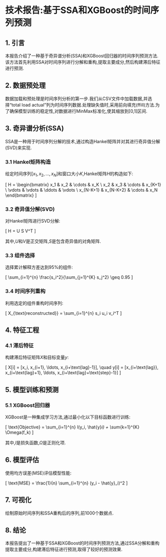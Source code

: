 # 技术报告:基于SSA和XGBoost的时间序列预测

## 1. 引言

本报告介绍了一种基于奇异谱分析(SSA)和XGBoost回归器的时间序列预测方法.该方法首先利用SSA对时间序列进行分解和重构,提取主要成分,然后构建滞后特征进行预测.

## 2. 数据预处理

数据加载和预处理是时间序列分析的第一步.我们从CSV文件中加载数据,并选择“total load actual”列为时间序列数据.处理缺失值时,采用前向填充(ffill)方法.为了确保模型训练的稳定性,对数据进行MinMax标准化,使其缩放到[0,1]区间.

## 3. 奇异谱分析(SSA)

SSA是一种用于时间序列分解的技术,通过构造Hankel矩阵并对其进行奇异值分解(SVD)来实现.

### 3.1 Hankel矩阵构造

给定时间序列$[x_1, x_2, \ldots, x_N]$和窗口大小$K$,Hankel矩阵$H$的构造如下:

\[
H = 
\begin{bmatrix}
x_1 & x_2 & \cdots & x_K \\
x_2 & x_3 & \cdots & x_{K+1} \\
\vdots & \vdots & \ddots & \vdots \\
x_{N-K+1} & x_{N-K+2} & \cdots & x_N
\end{bmatrix}
\]

### 3.2 奇异值分解(SVD)

对Hankel矩阵进行SVD分解:

\[
H = U S V^T
\]

其中,$U$和$V$是正交矩阵,$S$是包含奇异值的对角矩阵.

### 3.3 组件选择

选择累计解释方差达到95%的组件:

\[
\sum_{i=1}^{n} \frac{s_i^2}{\sum_{j=1}^{K} s_j^2} \geq 0.95
\]

### 3.4 时间序列重构

利用选定的组件重构时间序列:

\[
X_{\text{reconstructed}} = \sum_{i=1}^{n} s_i u_i v_i^T
\]

## 4. 特征工程

### 4.1 滞后特征

构建滞后特征矩阵$X$和目标变量$y$:

\[
X[i] = [x_i, x_{i+1}, \ldots, x_{i+\text{lag}-1}], \quad y[i] = [x_{i+\text{lag}}, x_{i+\text{lag}+1}, \ldots, x_{i+\text{lag}+\text{step}-1}]
\]

## 5. 模型训练和预测

### 5.1 XGBoost回归器

XGBoost是一种集成学习方法,通过最小化以下目标函数进行训练:

\[
\text{Objective} = \sum_{i=1}^{n} l(y_i, \hat{y}_i) + \sum_{k=1}^{K} \Omega(f_k)
\]

其中,$l$是损失函数,$\Omega$是正则化项.

## 6. 模型评估

使用均方误差(MSE)评估模型性能:

\[
\text{MSE} = \frac{1}{n} \sum_{i=1}^{n} (y_i - \hat{y}_i)^2
\]

## 7. 可视化

绘制原始时间序列和SSA重构后的序列,前1000个数据点.

## 8. 结论

本报告提出了一种基于SSA和XGBoost的时间序列预测方法,通过SSA分解和重构提取主要成分,构建滞后特征进行预测,取得了较好的预测效果.
